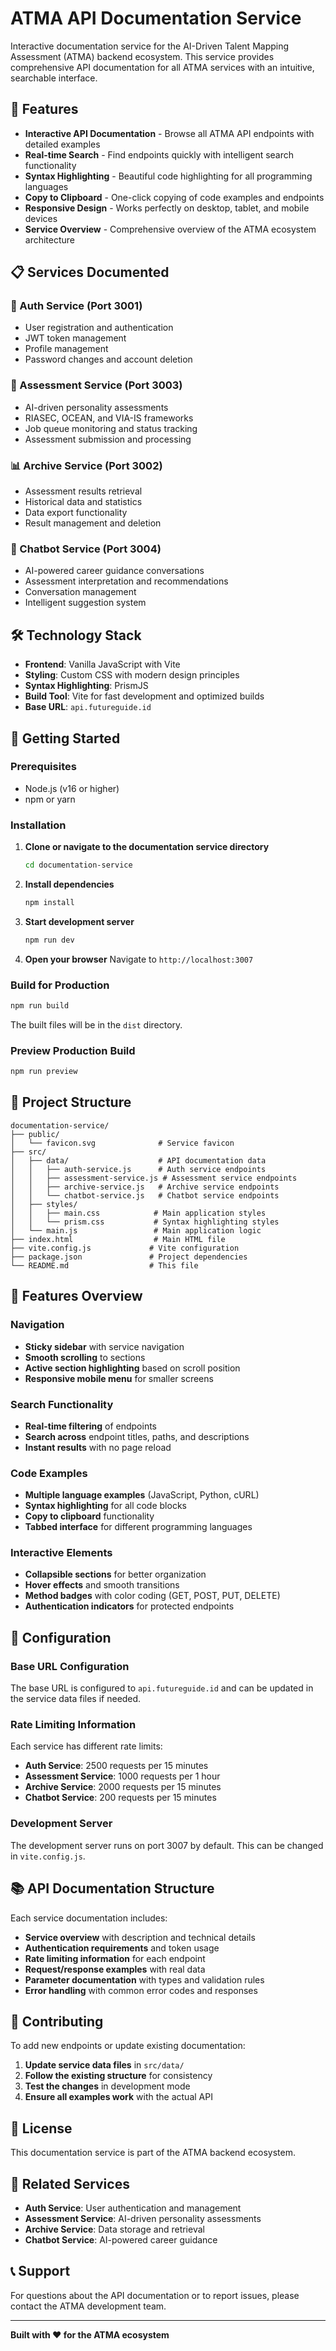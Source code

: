 # ATMA API Documentation Service

Interactive documentation service for the AI-Driven Talent Mapping Assessment (ATMA) backend ecosystem. This service provides comprehensive API documentation for all ATMA services with an intuitive, searchable interface.

## 🚀 Features

- **Interactive API Documentation** - Browse all ATMA API endpoints with detailed examples
- **Real-time Search** - Find endpoints quickly with intelligent search functionality
- **Syntax Highlighting** - Beautiful code highlighting for all programming languages
- **Copy to Clipboard** - One-click copying of code examples and endpoints
- **Responsive Design** - Works perfectly on desktop, tablet, and mobile devices
- **Service Overview** - Comprehensive overview of the ATMA ecosystem architecture

## 📋 Services Documented

### 🔐 Auth Service (Port 3001)
- User registration and authentication
- JWT token management
- Profile management
- Password changes and account deletion

### 🎯 Assessment Service (Port 3003)
- AI-driven personality assessments
- RIASEC, OCEAN, and VIA-IS frameworks
- Job queue monitoring and status tracking
- Assessment submission and processing

### 📊 Archive Service (Port 3002)
- Assessment results retrieval
- Historical data and statistics
- Data export functionality
- Result management and deletion

### 💬 Chatbot Service (Port 3004)
- AI-powered career guidance conversations
- Assessment interpretation and recommendations
- Conversation management
- Intelligent suggestion system

## 🛠 Technology Stack

- **Frontend**: Vanilla JavaScript with Vite
- **Styling**: Custom CSS with modern design principles
- **Syntax Highlighting**: PrismJS
- **Build Tool**: Vite for fast development and optimized builds
- **Base URL**: `api.futureguide.id`

## 🚀 Getting Started

### Prerequisites
- Node.js (v16 or higher)
- npm or yarn

### Installation

1. **Clone or navigate to the documentation service directory**
   ```bash
   cd documentation-service
   ```

2. **Install dependencies**
   ```bash
   npm install
   ```

3. **Start development server**
   ```bash
   npm run dev
   ```

4. **Open your browser**
   Navigate to `http://localhost:3007`

### Build for Production

```bash
npm run build
```

The built files will be in the `dist` directory.

### Preview Production Build

```bash
npm run preview
```

## 📁 Project Structure

```
documentation-service/
├── public/
│   └── favicon.svg              # Service favicon
├── src/
│   ├── data/                    # API documentation data
│   │   ├── auth-service.js      # Auth service endpoints
│   │   ├── assessment-service.js # Assessment service endpoints
│   │   ├── archive-service.js   # Archive service endpoints
│   │   └── chatbot-service.js   # Chatbot service endpoints
│   ├── styles/
│   │   ├── main.css            # Main application styles
│   │   └── prism.css           # Syntax highlighting styles
│   └── main.js                 # Main application logic
├── index.html                  # Main HTML file
├── vite.config.js             # Vite configuration
├── package.json               # Project dependencies
└── README.md                  # This file
```

## 🎨 Features Overview

### Navigation
- **Sticky sidebar** with service navigation
- **Smooth scrolling** to sections
- **Active section highlighting** based on scroll position
- **Responsive mobile menu** for smaller screens

### Search Functionality
- **Real-time filtering** of endpoints
- **Search across** endpoint titles, paths, and descriptions
- **Instant results** with no page reload

### Code Examples
- **Multiple language examples** (JavaScript, Python, cURL)
- **Syntax highlighting** for all code blocks
- **Copy to clipboard** functionality
- **Tabbed interface** for different programming languages

### Interactive Elements
- **Collapsible sections** for better organization
- **Hover effects** and smooth transitions
- **Method badges** with color coding (GET, POST, PUT, DELETE)
- **Authentication indicators** for protected endpoints

## 🔧 Configuration

### Base URL Configuration
The base URL is configured to `api.futureguide.id` and can be updated in the service data files if needed.

### Rate Limiting Information
Each service has different rate limits:
- **Auth Service**: 2500 requests per 15 minutes
- **Assessment Service**: 1000 requests per 1 hour
- **Archive Service**: 2000 requests per 15 minutes
- **Chatbot Service**: 200 requests per 15 minutes

### Development Server
The development server runs on port 3007 by default. This can be changed in `vite.config.js`.

## 📚 API Documentation Structure

Each service documentation includes:
- **Service overview** with description and technical details
- **Authentication requirements** and token usage
- **Rate limiting information** for each endpoint
- **Request/response examples** with real data
- **Parameter documentation** with types and validation rules
- **Error handling** with common error codes and responses

## 🤝 Contributing

To add new endpoints or update existing documentation:

1. **Update service data files** in `src/data/`
2. **Follow the existing structure** for consistency
3. **Test the changes** in development mode
4. **Ensure all examples work** with the actual API

## 📄 License

This documentation service is part of the ATMA backend ecosystem.

## 🔗 Related Services

- **Auth Service**: User authentication and management
- **Assessment Service**: AI-driven personality assessments  
- **Archive Service**: Data storage and retrieval
- **Chatbot Service**: AI-powered career guidance

## 📞 Support

For questions about the API documentation or to report issues, please contact the ATMA development team.

---

**Built with ❤️ for the ATMA ecosystem**
